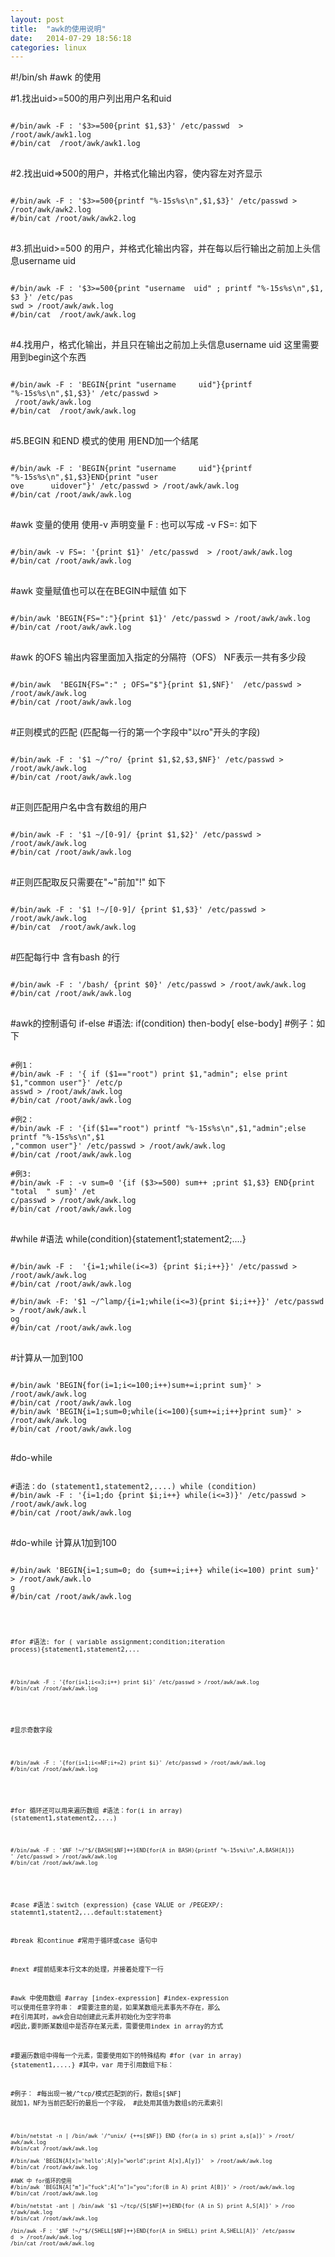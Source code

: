 ```yaml
---
layout: post
title:  "awk的使用说明"
date:   2014-07-29 18:56:18
categories: linux
---
```

#!/bin/sh
#awk  的使用

#1.找出uid>=500的用户列出用户名和uid
<pre>
<code>
#/bin/awk -F : '$3>=500{print $1,$3}' /etc/passwd  > /root/awk/awk1.log
#/bin/cat  /root/awk/awk1.log
</code>
</pre>
#2.找出uid=>500的用户，并格式化输出内容，使内容左对齐显示
<pre>
<code>
#/bin/awk -F : '$3>=500{printf "%-15s%s\n",$1,$3}' /etc/passwd > /root/awk/awk2.log
#/bin/cat /root/awk/awk2.log
</code>
</pre>
#3.抓出uid>=500 的用户，并格式化输出内容，并在每以后行输出之前加上头信息username uid
<pre>
<code>
#/bin/awk -F : '$3>=500{print "username  uid" ; printf "%-15s%s\n",$1, $3 }' /etc/pas
swd > /root/awk/awk.log
#/bin/cat  /root/awk/awk.log
</code>
</pre>

#4.找用户，格式化输出，并且只在输出之前加上头信息username uid 这里需要用到begin这个东西
<pre>
<code>
#/bin/awk -F : 'BEGIN{print "username     uid"}{printf "%-15s%s\n",$1,$3}' /etc/passwd >
 /root/awk/awk.log
#/bin/cat  /root/awk/awk.log
</code>
</pre>

#5.BEGIN 和END 模式的使用 用END加一个结尾
<pre>
<code>
#/bin/awk -F : 'BEGIN{print "username     uid"}{printf "%-15s%s\n",$1,$3}END{print "user
ove      uidover"}' /etc/passwd > /root/awk/awk.log
#/bin/cat /root/awk/awk.log
</code>
</pre>

#awk 变量的使用 使用-v 声明变量 F : 也可以写成 -v FS=: 如下
<pre>
<code>
#/bin/awk -v FS=: '{print $1}' /etc/passwd  > /root/awk/awk.log
#/bin/cat /root/awk/awk.log
</code>
</pre>
#awk 变量赋值也可以在在BEGIN中赋值  如下
<pre>
<code>
#/bin/awk 'BEGIN{FS=":"}{print $1}' /etc/passwd > /root/awk/awk.log
#/bin/cat /root/awk/awk.log
</code>
</pre>
#awk 的OFS 输出内容里面加入指定的分隔符（OFS） NF表示一共有多少段
<pre>
<code>
#/bin/awk  'BEGIN{FS=":" ; OFS="$"}{print $1,$NF}'  /etc/passwd > /root/awk/awk.log
#/bin/cat /root/awk/awk.log
</code>
</pre>
#正则模式的匹配 (匹配每一行的第一个字段中"以ro"开头的字段)
<pre>
<code>
#/bin/awk -F : '$1 ~/^ro/ {print $1,$2,$3,$NF}' /etc/passwd > /root/awk/awk.log
#/bin/cat /root/awk/awk.log
</code>
</pre>

#正则匹配用户名中含有数组的用户
<pre>
<code>
#/bin/awk -F : '$1 ~/[0-9]/ {print $1,$2}' /etc/passwd > /root/awk/awk.log
#/bin/cat /root/awk/awk.log
</code>
</pre>

#正则匹配取反只需要在"~"前加"!" 如下
<pre>
<code>
#/bin/awk -F : '$1 !~/[0-9]/ {print $1,$3}' /etc/passwd > /root/awk/awk.log
#/bin/cat  /root/awk/awk.log
</code>
</pre>
#匹配每行中 含有bash 的行
<pre>
<code>
#/bin/awk -F : '/bash/ {print $0}' /etc/passwd > /root/awk/awk.log
#/bin/cat /root/awk/awk.log
</code>
</pre>
#awk的控制语句 if-else
#语法: if(condition) then-body[ else-body]
#例子：如下
<pre>
<code>
#例1：
#/bin/awk -F : '{ if ($1=="root") print $1,"admin"; else print $1,"common user"}' /etc/p
asswd > /root/awk/awk.log
#/bin/cat /root/awk/awk.log

#例2：
#/bin/awk -F : '{if($1=="root") printf "%-15s%s\n",$1,"admin";else printf "%-15s%s\n",$1
,"common user"}' /etc/passwd > /root/awk/awk.log
#/bin/cat /root/awk/awk.log

#例3:
#/bin/awk -F : -v sum=0 '{if ($3>=500) sum++ ;print $1,$3} END{print "total  " sum}' /et
c/passwd > /root/awk/awk.log
#/bin/cat /root/awk/awk.log
</code>
</pre>
#while
#语法 while(condition){statement1;statement2;....}
<pre>
<code>
#/bin/awk -F :  '{i=1;while(i<=3) {print $i;i++}}' /etc/passwd > /root/awk/awk.log
#/bin/cat /root/awk/awk.log

#/bin/awk -F: '$1 ~/^lamp/{i=1;while(i<=3){print $i;i++}}' /etc/passwd > /root/awk/awk.l
og
#/bin/cat /root/awk/awk.log
</code>
</pre>
#计算从一加到100
<pre>
<code>
#/bin/awk 'BEGIN{for(i=1;i<=100;i++)sum+=i;print sum}' > /root/awk/awk.log
#/bin/cat /root/awk/awk.log
#/bin/awk 'BEGIN{i=1;sum=0;while(i<=100){sum+=i;i++}print sum}' > /root/awk/awk.log
#/bin/cat /root/awk/awk.log
</code>
</pre>

#do-while
<pre>
<code>
#语法：do (statement1,statement2,....) while (condition)
#/bin/awk -F : '{i=1;do {print $i;i++} while(i<=3)}' /etc/passwd > /root/awk/awk.log
#/bin/cat /root/awk/awk.log
</code>
</pre>
#do-while 计算从1加到100
<pre>
<code>
#/bin/awk 'BEGIN{i=1;sum=0; do {sum+=i;i++} while(i<=100) print sum}' > /root/awk/awk.lo
g
#/bin/cat /root/awk/awk.log
<code>
</pre>
#for
#语法: for ( variable assignment;condition;iteration process){statement1,statement2,...
<pre>
<code>
#/bin/awk -F : '{for(i=1;i<=3;i++) print $i}' /etc/passwd > /root/awk/awk.log
#/bin/cat /root/awk/awk.log
</code>
</pre>
#显示奇数字段
<pre>
<code>
#/bin/awk -F : '{for(i=1;i<=NF;i+=2) print $i}' /etc/passwd > /root/awk/awk.log
#/bin/cat /root/awk/awk.log
</code>
</pre>

#for 循环还可以用来遍历数组
#语法：for(i in array) (statement1,statement2,....)
<pre>
<code>
#/bin/awk -F : '$NF !~/^$/{BASH[$NF]++}END{for(A in BASH){printf "%-15s%i\n",A,BASH[A]}}
' /etc/passwd > /root/awk/awk.log
#/bin/cat /root/awk/awk.log
</code>
</pre>
#case
#语法：switch (expression) {case VALUE or /PEGEXP/: statemnt1,statent2,...default:statement}

#break 和continue
#常用于循环或case 语句中

#next
#提前结束本行文本的处理，并接着处理下一行

#awk 中使用数组
#array [index-expression]
#index-expression 可以使用任意字符串：
#需要注意的是，如果某数组元素事先不存在，那么
#在引用其时，awk会自动创建此元素并初始化为空字符串
#因此,要判断某数组中是否存在某元素，需要使用index in array的方式

#要遍历数组中得每一个元素，需要使用如下的特殊结构
#for (var in array) {statement1,....}
#其中，var 用于引用数组下标：

#例子：
#每出现一被/^tcp/模式匹配到的行，数组s[$NF] 就加1，NF为当前匹配行的最后一个字段，
#此处用其值为数组s的元素索引
<pre>
<code>
#/bin/netstat -n | /bin/awk '/^unix/ {++s[$NF]} END {for(a in s) print a,s[a]}' > /root/
awk/awk.log
#/bin/cat /root/awk/awk.log

#/bin/awk 'BEGIN{A[x]='hello';A[y]="world";print A[x],A[y]}'  > /root/awk/awk.log
#/bin/cat /root/awk/awk.log

#AWK 中 for循环的使用
#/bin/awk 'BEGIN{A["m"]="fuck";A["n"]="you";for(B in A) print A[B]}' > /root/awk/awk.log
#/bin/cat /root/awk/awk.log

#/bin/netstat -ant | /bin/awk '$1 ~/tcp/{S[$NF]++}END{for (A in S) print A,S[A]}' > /roo
t/awk/awk.log
#/bin/cat /root/awk/awk.log

/bin/awk -F : '$NF !~/^$/{SHELL[$NF]++}END{for(A in SHELL) print A,SHELL[A]}' /etc/passw
d  > /root/awk/awk.log
/bin/cat /root/awk/awk.log
</code>
</pre>